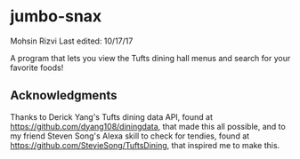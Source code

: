 # jumbo-snax
Mohsin Rizvi
Last edited: 10/17/17

A program that lets you view the Tufts dining hall menus and search for
your favorite foods!

## Acknowledgments
Thanks to Derick Yang's Tufts dining data API, found at
https://github.com/dyang108/diningdata, that made this all possible, and to
my friend Steven Song's Alexa skill to check for tendies, found at
https://github.com/StevieSong/TuftsDining, that inspired me to make this.
